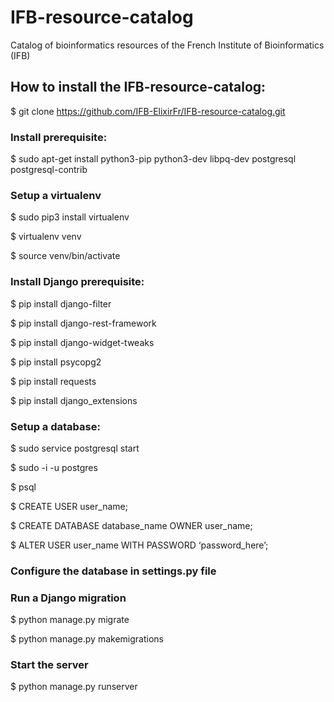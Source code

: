 # IFB-resource-catalog
Catalog of bioinformatics resources of the French Institute of Bioinformatics (IFB)

## How to install the IFB-resource-catalog:
  $ git clone https://github.com/IFB-ElixirFr/IFB-resource-catalog.git
### Install prerequisite:
  $ sudo apt-get install python3-pip python3-dev libpq-dev postgresql postgresql-contrib
### Setup a virtualenv 
  $ sudo pip3 install virtualenv 
  
  $ virtualenv venv
  
  $ source venv/bin/activate
### Install Django prerequisite:
  $ pip install django-filter
  
  $ pip install django-rest-framework
  
  $ pip install django-widget-tweaks
  
  $ pip install psycopg2
  
  $ pip install requests
  
  $ pip install django_extensions
  
### Setup a database:
  $ sudo service postgresql start
  
  $ sudo -i -u postgres
  
  $ psql
  
  $ CREATE USER user_name;
  
  $ CREATE DATABASE database_name OWNER user_name;
  
  $ ALTER USER user_name WITH PASSWORD ‘password_here’;
  
### Configure the database in settings.py file
### Run a Django migration
  $ python manage.py migrate
  
  $ python manage.py makemigrations
### Start the server
  $ python manage.py runserver
